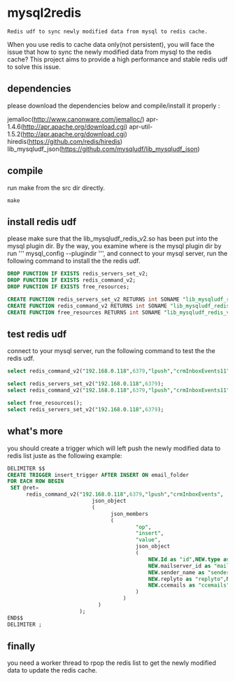 mysql2redis
===========

    Redis udf to sync newly modified data from mysql to redis cache.



   When you use redis to cache data only(not persistent), you will face the issue that how to sync the newly modified data from mysql to the redis cache? This project aims to provide a high performance and stable redis udf to solve this issue.
   
## dependencies
   please download the dependencies below and compile/install it properly :
   
   jemalloc(http://www.canonware.com/jemalloc/)
   apr-1.4.6(http://apr.apache.org/download.cgi)
   apr-util-1.5.2(http://apr.apache.org/download.cgi)
   hiredis(https://github.com/redis/hiredis)
   lib_mysqludf_json(https://github.com/mysqludf/lib_mysqludf_json)
   
   
## compile  
   run  make from the src dir directly.
  ```
  make
  ```
   
## install redis udf  
  please make sure that  the lib_mysqludf_redis_v2.so has been put into the mysql plugin dir. By the way, you examine where is the mysql plugin dir by run '''
  mysql_config  --plugindir
  ''', and connect to your mysql server, run the following command to install the the redis udf.
  ```sql
DROP FUNCTION IF EXISTS redis_servers_set_v2;
DROP FUNCTION IF EXISTS redis_command_v2;
DROP FUNCTION IF EXISTS free_resources;

CREATE FUNCTION redis_servers_set_v2 RETURNS int SONAME "lib_mysqludf_redis_v2.so";
CREATE FUNCTION redis_command_v2 RETURNS int SONAME "lib_mysqludf_redis_v2.so";
CREATE FUNCTION free_resources RETURNS int SONAME "lib_mysqludf_redis_v2.so";
  ```
  
## test redis udf  
   connect to your mysql server, run the following command to test the the redis udf.
```sql
select redis_command_v2("192.168.0.118",6379,"lpush","crmInboxEvents11",json_object(json_members("op","insert","value","valuettt")));

select redis_servers_set_v2("192.168.0.118",6379);
select redis_command_v2("192.168.0.118",6379,"lpush","crmInboxEvents11",json_object(json_members("op","insert","value","valuettt")));

select free_resources();
select redis_servers_set_v2("192.168.0.118",6379);
```

## what's more
   you should create a trigger which will left push the newly modified data to redis list juste as the following  example:
   ```sql
DELIMITER $$
CREATE TRIGGER insert_trigger AFTER INSERT ON email_folder
  FOR EACH ROW BEGIN
    SET @ret=
     	 redis_command_v2("192.168.0.118",6379,"lpush","crmInboxEvents",
							  json_object
                              (
							    	json_members
									(
											"op",
											"insert",
											"value",
											json_object
											(
												NEW.Id as "id",NEW.type as "type",
												NEW.mailserver_id as "mailserverId",NEW.sender as "sender",
												NEW.sender_name as "senderName",NEW.recevier as "recevier",
												NEW.replyto as "replyto",NEW.bbemails as "bbemails",
												NEW.ccemails as "ccemails",NEW.subject as "subject"
                                            )
										)
						    	)
					      );
  END$$
DELIMITER ;
   ```
   
## finally
   you need a worker thread to rpop the redis list to get the newly modified data to update the redis cache.

   
